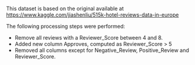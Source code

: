 This dataset is based on the original available at https://www.kaggle.com/jiashenliu/515k-hotel-reviews-data-in-europe

The following processing steps were performed:

* Remove all reviews with a Reviewer_Score between 4 and 8.
* Added new column Approves, computed as Reviewer_Score > 5
* Removed all columns except for Negative_Review, Positive_Review and Reviewer_Score.

